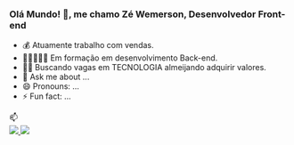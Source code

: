 ### Olá Mundo! 👋, me chamo Zé Wemerson, Desenvolvedor Front-end 



- 💰 Atuamente trabalho com vendas.
- 👨🏾‍🎓👩‍💻 Em formação em desenvolvimento <span>Back-end</span>.
- 🚀🔨 Buscando vagas em TECNOLOGIA almeijando adquirir valores.
- 💬 Ask me about ...
- 😄 Pronouns: ...
- ⚡ Fun fact: ...

📫</br>
<a href="mailto:josepdrjw@gmaill.com">
<image src="https://i.imgur.com/WJ7x5U7.jpg"/>
</a> 
<a href="https://www.linkedin.com/in/jos%C3%A9-wemerson-pereira-de-araujo-90877623b/">
<image src="https://i.imgur.com/kmAppCc.jpg"/>
</a>  

